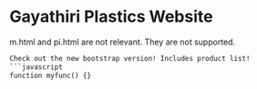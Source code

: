 # Gayathiri Plastics Website
m.html and pi.html are not relevant. They are not supported.
```html
Check out the new bootstrap version! Includes product list!
```javascript
function myfunc() {}
